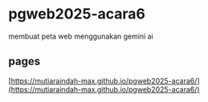 # pgweb2025-acara6
membuat peta web menggunakan gemini ai

## pages 
[https://mutiaraindah-max.github.io/pgweb2025-acara6/](https://mutiaraindah-max.github.io/pgweb2025-acara6/)